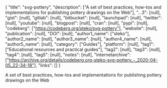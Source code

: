 {
  "title": "svg-pottery",
  "description": ["A set of best practices, how-tos and implementations for publishing pottery drawings on the Web"],
  "...3": [null],
  "gist": [null],
  "gitlab": [null],
  "bitbucket": [null],
  "launchpad": [null],
  "twitter": [null],
  "youtube": [null],
  "blogpost": [null],
  "cran": [null],
  "pypi": [null],
  "codeberg": ["https://codeberg.org/steko/svg-pottery"],
  "website": [null],
  "publication": [null],
  "DOI": [null],
  "author1_name": ["steko"],
  "author2_name": [null],
  "author3_name": [null],
  "author4_name": [null],
  "author5_name": [null],
  "category": ["Guides"],
  "platform": [null],
  "tag1": ["Educational resources and practical guides"],
  "tag2": [null],
  "tag3": [null],
  "tag4": [null],
  "tag5": [null],
  "notes": [null],
  "internetarchive": ["https://archive.org/details/codeberg.org-steko-svg-pottery_-_2020-04-05_22-34-18"],
  "links": []
}

<!-- Generated by csv2md.R – do not edit by hand -->

A set of best practices, how-tos and implementations for publishing pottery drawings on the Web